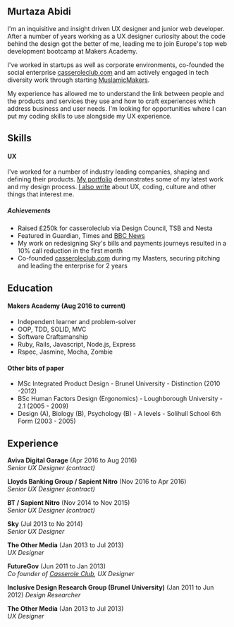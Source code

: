 ## Murtaza Abidi

I'm an inquisitive and insight driven UX designer and junior web developer. After a number of years working as a UX designer curiosity about the code behind the design got the better of me, leading me to join Europe's top web development bootcamp at Makers Academy.

I've worked in startups as well as corporate environments, co-founded the social enterprise [casseroleclub.com](https://www.casseroleclub.com "Casserole Club") and am actively engaged in tech diversity work through starting [MuslamicMakers](https://medium.com/@murtz_abidi/why-we-re-starting-muslamicmakers-e2f204ce4632#.7hf7ei7qu).

My experience has allowed me to understand the link between people and the products and services they use and how to craft experiences which address business and user needs. I'm looking for opportunities where I can put my coding skills to use alongside my UX experience.

## Skills

#### UX

I've worked for a number of industry leading companies, shaping and defining their products. [My portfolio](https://drive.google.com/drive/folders/0ByFB_YO-8JPINEM2MHJfbWpHVm8 "UX Design portfolio") demonstrates some of my latest work and my design process. [I also write](https://medium.com/@murtz_abidi 'Murtaza Abidi on Medium') about UX, coding, culture and other things that interest me.

##### Achievements

- Raised £250k for casseroleclub via Design Council, TSB and Nesta
- Featured in Guardian, Times and [BBC News](http://www.bbc.co.uk/news/uk-19698152 "BBC News Casserole Club features")
- My work on redesigning Sky's bills and payments journeys resulted in a 10% call reduction in the first month
- Co-founded [casseroleclub.com](http://casseroleclub.com 'Casserole Club') during my Masters, securing pitching and leading the enterprise for 2 years

## Education

#### Makers Academy (Aug 2016 to current)

- Independent learner and problem-solver
- OOP, TDD, SOLID, MVC
- Software Craftsmanship
- Ruby, Rails, Javascript, Node.js, Express
- Rspec, Jasmine, Mocha, Zombie

#### Other bits of paper

- MSc Integrated Product Design - Brunel University - Distinction (2010 -2012)
- BSc Human Factors Design (Ergonomics) - Loughborough University - 2.1 (2005 - 2009)
- Design (A), Biology (B), Psychology (B) - A levels - Solihull School 6th Form (2003 - 2005)

## Experience

**Aviva Digital Garage** (Apr 2016 to Aug 2016)    
*Senior UX Designer (contract)*  

**Lloyds Banking Group / Sapient Nitro** (Nov 2016 to Apr 2016)   
*Senior UX Designer (contract)*  

**BT / Sapient Nitro** (Nov 2014 to Nov 2015)   
*Senior UX Designer (contract)*  

**Sky** (Jul 2013 to No 2014)   
*Senior UX Designer*  

**The Other Media** (Jan 2013 to Jul 2013)   
*UX Designer*  

**FutureGov** (Jun 2011 to Jan 2013)   
*Co founder of [Casserole Club]("http://casseroleclub.com), UX Designer*

**Inclusive Design Research Group (Brunel University)** (Jan 2011 to Jun 2012)
*Design Researcher*  

**The Other Media** (Jan 2013 to Jul 2013)   
*UX Designer*  
